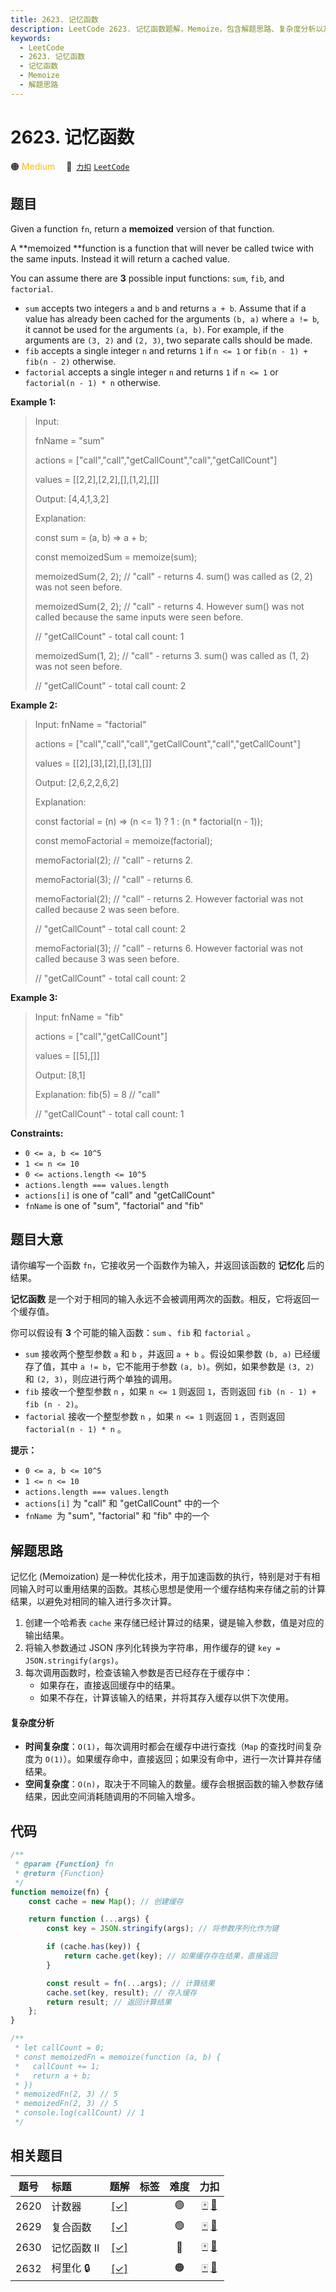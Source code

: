 ```yaml
---
title: 2623. 记忆函数
description: LeetCode 2623. 记忆函数题解，Memoize，包含解题思路、复杂度分析以及完整的 JavaScript 代码实现。
keywords:
  - LeetCode
  - 2623. 记忆函数
  - 记忆函数
  - Memoize
  - 解题思路
---
```


# 2623. 记忆函数

🟠 <font color=#ffb800>Medium</font>&emsp; 🔗&ensp;[`力扣`](https://leetcode.cn/problems/memoize) [`LeetCode`](https://leetcode.com/problems/memoize)

## 题目

Given a function `fn`, return a **memoized** version of that function.

A **memoized **function is a function that will never be called twice with
the same inputs. Instead it will return a cached value.

You can assume there are **3** possible input functions: `sum`, `fib`, and `factorial`.

- `sum` accepts two integers `a` and `b` and returns `a + b`. Assume that if a value has already been cached for the arguments `(b, a)` where `a != b`, it cannot be used for the arguments `(a, b)`. For example, if the arguments are `(3, 2)` and `(2, 3)`, two separate calls should be made.
- `fib` accepts a single integer `n` and returns `1` if `n <= 1` or `fib(n - 1) + fib(n - 2)` otherwise.
- `factorial` accepts a single integer `n` and returns `1` if `n <= 1` or `factorial(n - 1) * n` otherwise.

**Example 1:**

> Input:
>
> fnName = "sum"
>
> actions = ["call","call","getCallCount","call","getCallCount"]
>
> values = [[2,2],[2,2],[],[1,2],[]]
>
> Output: [4,4,1,3,2]
>
> Explanation:
>
> const sum = (a, b) => a + b;
>
> const memoizedSum = memoize(sum);
>
> memoizedSum(2, 2); // "call" - returns 4. sum() was called as (2, 2) was not seen before.
>
> memoizedSum(2, 2); // "call" - returns 4. However sum() was not called because the same inputs were seen before.
>
> // "getCallCount" - total call count: 1
>
> memoizedSum(1, 2); // "call" - returns 3. sum() was called as (1, 2) was not seen before.
>
> // "getCallCount" - total call count: 2

**Example 2:**

> Input: fnName = "factorial"
>
> actions = ["call","call","call","getCallCount","call","getCallCount"]
>
> values = [[2],[3],[2],[],[3],[]]
>
> Output: [2,6,2,2,6,2]
>
> Explanation:
>
> const factorial = (n) => (n <= 1) ? 1 : (n \* factorial(n - 1));
>
> const memoFactorial = memoize(factorial);
>
> memoFactorial(2); // "call" - returns 2.
>
> memoFactorial(3); // "call" - returns 6.
>
> memoFactorial(2); // "call" - returns 2. However factorial was not called because 2 was seen before.
>
> // "getCallCount" - total call count: 2
>
> memoFactorial(3); // "call" - returns 6. However factorial was not called because 3 was seen before.
>
> // "getCallCount" - total call count: 2

**Example 3:**

> Input: fnName = "fib"
>
> actions = ["call","getCallCount"]
>
> values = [[5],[]]
>
> Output: [8,1]
>
> Explanation: fib(5) = 8 // "call"
>
> // "getCallCount" - total call count: 1

**Constraints:**

- `0 <= a, b <= 10^5`
- `1 <= n <= 10`
- `0 <= actions.length <= 10^5`
- `actions.length === values.length`
- `actions[i]` is one of "call" and "getCallCount"
- `fnName` is one of "sum", "factorial" and "fib"

## 题目大意

请你编写一个函数 `fn`，它接收另一个函数作为输入，并返回该函数的 **记忆化** 后的结果。

**记忆函数** 是一个对于相同的输入永远不会被调用两次的函数。相反，它将返回一个缓存值。

你可以假设有 **3** 个可能的输入函数：`sum` 、`fib` 和 `factorial` 。

- `sum` 接收两个整型参数 `a` 和 `b` ，并返回 `a + b` 。假设如果参数 `(b, a)` 已经缓存了值，其中 `a != b`，它不能用于参数 `(a, b)`。例如，如果参数是 `(3, 2)` 和 `(2, 3)`，则应进行两个单独的调用。
- `fib` 接收一个整型参数 `n` ，如果 `n <= 1` 则返回 `1`，否则返回 `fib (n - 1) + fib (n - 2)`。
- `factorial` 接收一个整型参数 `n` ，如果 `n <= 1` 则返回 `1` ，否则返回 `factorial(n - 1) * n` 。

**提示：**

- `0 <= a, b <= 10^5`
- `1 <= n <= 10`
- `actions.length === values.length`
- `actions[i]` 为 "call" 和 "getCallCount" 中的一个
- `fnName `为 "sum", "factorial" 和 "fib" 中的一个

## 解题思路

记忆化 (Memoization) 是一种优化技术，用于加速函数的执行，特别是对于有相同输入时可以重用结果的函数。其核心思想是使用一个缓存结构来存储之前的计算结果，以避免对相同的输入进行多次计算。

1. 创建一个哈希表 `cache` 来存储已经计算过的结果，键是输入参数，值是对应的输出结果。
2. 将输入参数通过 JSON 序列化转换为字符串，用作缓存的键 `key = JSON.stringify(args)`。
3. 每次调用函数时，检查该输入参数是否已经存在于缓存中：
   - 如果存在，直接返回缓存中的结果。
   - 如果不存在，计算该输入的结果，并将其存入缓存以供下次使用。

#### 复杂度分析

- **时间复杂度**：`O(1)`，每次调用时都会在缓存中进行查找（`Map` 的查找时间复杂度为 `O(1)`）。如果缓存命中，直接返回；如果没有命中，进行一次计算并存储结果。
- **空间复杂度**：`O(n)`，取决于不同输入的数量。缓存会根据函数的输入参数存储结果，因此空间消耗随调用的不同输入增多。

## 代码

```javascript
/**
 * @param {Function} fn
 * @return {Function}
 */
function memoize(fn) {
	const cache = new Map(); // 创建缓存

	return function (...args) {
		const key = JSON.stringify(args); // 将参数序列化作为键

		if (cache.has(key)) {
			return cache.get(key); // 如果缓存存在结果，直接返回
		}

		const result = fn(...args); // 计算结果
		cache.set(key, result); // 存入缓存
		return result; // 返回计算结果
	};
}

/**
 * let callCount = 0;
 * const memoizedFn = memoize(function (a, b) {
 *	 callCount += 1;
 *   return a + b;
 * })
 * memoizedFn(2, 3) // 5
 * memoizedFn(2, 3) // 5
 * console.log(callCount) // 1
 */
```

## 相关题目

<!-- prettier-ignore -->
| 题号 | 标题 | 题解 | 标签 | 难度 | 力扣 |
| :------: | :------ | :------: | :------ | :------: | :------: |
| 2620 | 计数器 | [[✓]](/problem/2620.md) |  | 🟢 | [🀄️](https://leetcode.cn/problems/counter) [🔗](https://leetcode.com/problems/counter) |
| 2629 | 复合函数 | [[✓]](/problem/2629.md) |  | 🟢 | [🀄️](https://leetcode.cn/problems/function-composition) [🔗](https://leetcode.com/problems/function-composition) |
| 2630 | 记忆函数 II | [[✓]](/problem/2630.md) |  | 🔴 | [🀄️](https://leetcode.cn/problems/memoize-ii) [🔗](https://leetcode.com/problems/memoize-ii) |
| 2632 | 柯里化 🔒 | [[✓]](/problem/2632.md) |  | 🟠 | [🀄️](https://leetcode.cn/problems/curry) [🔗](https://leetcode.com/problems/curry) |
